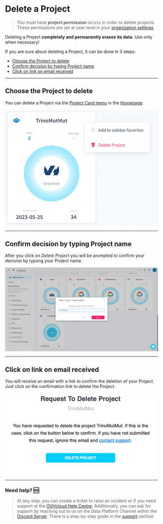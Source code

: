 # Delete a Project

> You must have **project permission** `delete` in order to delete projects. These permissions are set at user level in your [organization settings](/en/product/organisations/organization-invite-user?id=manage-member-permissions-in-your-organization).


Deleting a Project **completely and permanently erases its data**. Use only when necessary!

If you are sure about deleting a Project, it can be done in 3 steps:

- [Choose the Project to delete](#choose-the-Project-to-delete)
- [Confirm decision by typing Project name](#confirm-decision-by-typing-Project-name)
- [Click on link on email received](#click-on-link-on-email-received)

---
## Choose the Project to delete

You can delete a Project via the [Project Card menu](/en/product/navigation/home.md?=your-Projects-list) in the [Homepage](/en/product/navigation/home.md).

![delete Project](picts/project_menu_delete.png)


---
## Confirm decision by typing Project name

After you click on *Delete Project* you will be prompted to confirm your decision by typong your Project name.

![confirm delete](picts/confirm_delete.png)


---
## Click on link on email received

You will receive an email with a link to confirm the deletion of your Project. Just click on the confirmation link to delete the Project.

![email](picts/confirm%20delete%20email.png)

---
###  Need help? 🆘

> At any step, you can create a ticket to raise an incident or if you need support at the [OVHcloud Help Centre](https://help.ovhcloud.com/csm/fr-home?id=csm_index). Additionally, you can ask for support by reaching out to us on the Data Platform Channel within the [Discord Server](https://discord.com/channels/850031577277792286/1163465539981672559). There is a step-by-step guide in the [support](/en/support/index.md) section.